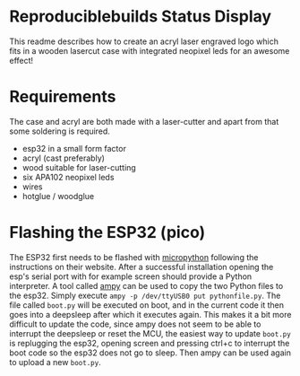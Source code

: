 # Reproduciblebuilds Status Display

This readme describes how to create an acryl laser engraved logo which fits in
a wooden lasercut case with integrated neopixel leds for an awesome effect!

# Requirements

The case and acryl are both made with a laser-cutter and apart from that some
soldering is required.

* esp32 in a small form factor
* acryl (cast preferably)
* wood suitable for laser-cutting
* six APA102 neopixel leds
* wires
* hotglue / woodglue

# Flashing the ESP32 (pico)

The ESP32 first needs to be flashed with
[micropython](https://micropython.org/download/) following the instructions on
their website. After a successful installation opening the esp's serial port
with for example screen should provide a Python interpreter. A tool called
[ampy](https://github.com/pycampers/ampy) can be used to copy the two Python
files to the esp32. Simply execute ```ampy -p /dev/ttyUSB0 put pythonfile.py```.
The file called ```boot.py``` will be executed on boot, and in the current code
it then goes into a deepsleep after which it executes again. This makes it a
bit more difficult to update the code, since ampy does not seem to be able to
interrupt the deepsleep or reset the MCU, the easiest way to update
```boot.py``` is replugging the esp32, opening screen and pressing ctrl+c to
interrupt the boot code so the esp32 does not go to sleep. Then ampy can be
used again to upload a new ```boot.py```.
